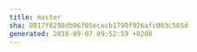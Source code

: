 ```yaml
---
title: master
sha: 8017f8298db96f05ececb1790f926afc003c565d
generated: 2018-09-07 09:52:59 +0200
---
```

